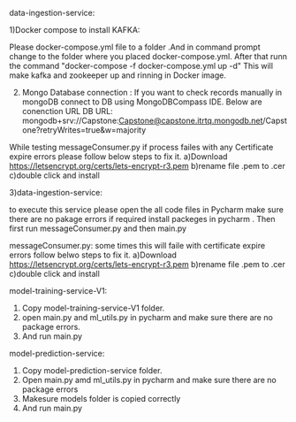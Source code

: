 data-ingestion-service:

1)Docker compose to install KAFKA:

Please docker-compose.yml file to a folder .And in command prompt change to the folder where you placed docker-compose.yml.
After that runn the command "docker-compose -f docker-compose.yml up -d"
This will make kafka and zookeeper up and rinning in Docker image.

2) Mongo Database connection :
If you want to check records manually in mongoDB connect to DB using MongoDBCompass IDE. Below are conenction URL
DB URL: mongodb+srv://Capstone:Capstone@capstone.itrtq.mongodb.net/Capstone?retryWrites=true&w=majority

While testing messageConsumer.py if process failes with any Certificate expire errors please follow below steps to fix it.
a)Download https://letsencrypt.org/certs/lets-encrypt-r3.pem
b)rename file .pem to .cer
c)double click and install

3)data-ingestion-service:

to execute this service please open the all code files in Pycharm make sure there are no pakage errors if required install packeges in pycharm .
Then first run messageConsumer.py and then main.py

messageConsumer.py: some times this will faile with certificate expire errors follow belwo steps to fix it.
a)Download https://letsencrypt.org/certs/lets-encrypt-r3.pem
b)rename file .pem to .cer
c)double click and install


model-training-service-V1:
1) Copy model-training-service-V1 folder.
2) open main.py and ml_utils.py in pycharm and make sure there are no package errors.
2) And run main.py 


model-prediction-service:
1) Copy model-prediction-service folder.
2) Open main.py amd ml_utils.py in pycharm and make sure there are no package errors 
3) Makesure models folder is copied correctly
3) And run main.py 